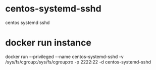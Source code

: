 # centos-systemd-sshd
centos systemd sshd
# docker run instance
docker run --privileged --name centos-systemd-sshd -v /sys/fs/cgroup:/sys/fs/cgroup:ro -p 2222:22 -d centos-systemd-sshd
